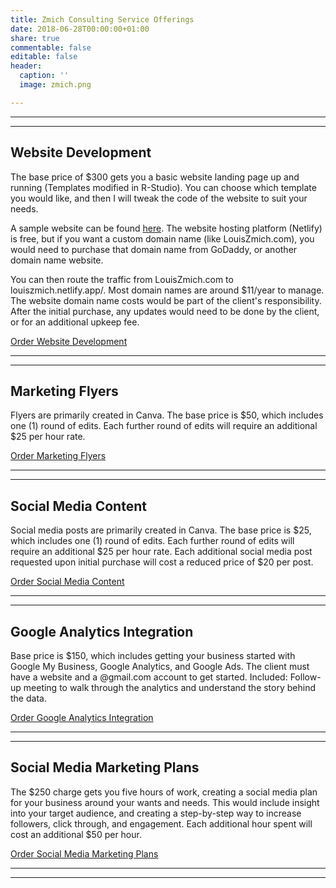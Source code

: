 ```yaml
---
title: Zmich Consulting Service Offerings
date: 2018-06-28T00:00:00+01:00
share: true
commentable: false
editable: false
header:
  caption: ''
  image: zmich.png

---
```

***

***

<h2>Website Development</h2>

The base price of $300 gets you a basic website landing page up and running (Templates modified in R-Studio). You can choose which template you would like, and then I will tweak the code of the website to suit your needs.

A sample website can be found [here](https://hollycreek.farm/). The website hosting platform (Netlify) is free, but if you want a custom domain name (like LouisZmich.com), you would need to purchase that domain name from GoDaddy, or another domain name website.

You can then route the traffic from LouisZmich.com to louiszmich.netlify.app/. Most domain names are around $11/year to manage. The website domain name costs would be part of the client's responsibility. After the initial purchase, any updates would need to be done by the client, or for an additional upkeep fee.

[Order Website Development](https://www.paypal.com/instantcommerce/checkout/LVAMFVPUG3B66)

***

***

<h2>Marketing Flyers</h2>

Flyers are primarily created in Canva. The base price is $50, which includes one (1) round of edits. Each further round of edits will require an additional $25 per hour rate.

[Order Marketing Flyers](https://www.paypal.com/instantcommerce/checkout/JN49UM7ATBCSU)

***

***

<h2>Social Media Content</h2>

Social media posts are primarily created in Canva. The base price is $25, which includes one (1) round of edits. Each further round of edits will require an additional $25 per hour rate. Each additional social media post requested upon initial purchase will cost a reduced price of $20 per post.

[Order Social Media Content](https://www.paypal.com/instantcommerce/checkout/S393R7Y8DWRDL)

***

***

<h2>Google Analytics Integration</h2>

Base price is $150, which includes getting your business started with Google My Business, Google Analytics, and Google Ads. The client must have a website and a @gmail.com account to get started.   Included: Follow-up meeting to walk through the analytics and understand the story behind the data.

[Order Google Analytics Integration](https://www.paypal.com/instantcommerce/checkout/YC2SUCPGRTYY6)

***

***

<h2>Social Media Marketing Plans</h2>

The $250 charge gets you five hours of work, creating a social media plan for your business around your wants and needs. This would include insight into your target audience, and creating a step-by-step way to increase followers, click through, and engagement. Each additional hour spent will cost an additional $50 per hour.

[Order Social Media Marketing Plans](https://www.paypal.com/instantcommerce/checkout/LRTX4R7TGXWRQ)

***

***